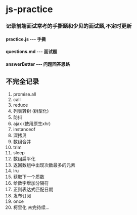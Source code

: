 # js-practice

### 记录前端面试常考的手撕题和少见的面试题,不定时更新

#### practice.js --- 手撕

#### questions.md --- 面试题

#### answerBetter --- 问题回答思路

## 不完全记录

1. promise.all
2. call
3. reduce
4. 列表转树 (树型化)
5. 防抖
6. ajax (使用原生xhr)
7. instanceof
8. 深拷贝
9. 数组合并
10. trim
11. sleep
12. 数组扁平化
13. 返回数组中出现次数最多的元素
14. lru
15. 获取下一个质数
16. 给数字增加分隔符
17. 正则表达式匹配日期
18. 发布订阅
19. once
20. 柯里化
    未完待续...
